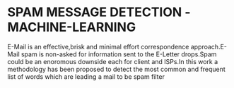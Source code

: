 # SPAM MESSAGE DETECTION -MACHINE-LEARNING
E-Mail is an effective,brisk and minimal effort correspondence approach.E-Mail  spam is non-asked for information sent to the E-Letter drops.Spam could be an  enoromous downside each for client and ISPs.In this work a methodology has  been proposed to detect the most common and frequent list of words which are  leading a mail to be spam filter
